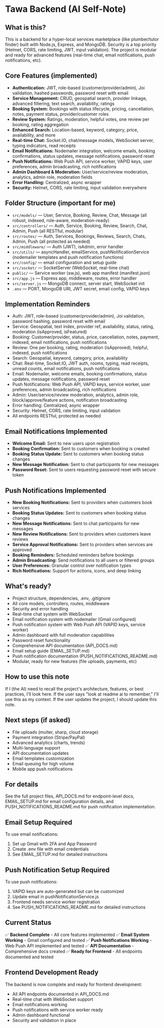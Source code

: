 # Tawa Backend (AI Self-Note)

## What is this?

This is a backend for a hyper-local services marketplace (like plumber/tutor finder) built with Node.js, Express, and MongoDB. Security is a top priority (Helmet, CORS, rate limiting, JWT, input validation). The project is modular and ready for advanced features (real-time chat, email notifications, push notifications, etc).

## Core Features (implemented)

- **Authentication:** JWT, role-based (customer/provider/admin), Joi validation, hashed passwords, password reset with email
- **Service Management:** CRUD, geospatial search, provider linkage, advanced filtering, text search, availability, ratings
- **Booking System:** Bookings with status lifecycle, pricing, cancellation, notes, payment status, provider/customer roles
- **Review System:** Ratings, moderation, helpful votes, one review per booking, rating aggregation
- **Enhanced Search:** Location-based, keyword, category, price, availability, and more
- **Real-time Chat:** Socket.IO, chat/message models, WebSocket server, typing indicators, read receipts
- **Email Notifications:** Nodemailer integration, welcome emails, booking confirmations, status updates, message notifications, password reset
- **Push Notifications:** Web Push API, service worker, VAPID keys, user preferences, admin broadcasting, rich notifications
- **Admin Dashboard & Moderation:** User/service/review moderation, analytics, admin role, moderation fields
- **Error Handling:** Centralized, async wrapper
- **Security:** Helmet, CORS, rate limiting, input validation everywhere

## Folder Structure (important for me)

- `src/models/` — User, Service, Booking, Review, Chat, Message (all robust, indexed, role-aware, moderation-ready)
- `src/controllers/` — Auth, Service, Booking, Review, Search, Chat, Admin, Push (all RESTful, modular)
- `src/routes/` — Auth, Services, Bookings, Reviews, Search, Chats, Admin, Push (all protected as needed)
- `src/middleware/` — Auth (JWT), isAdmin, error handler
- `src/utils/` — asyncHandler, emailService, pushNotificationService (nodemailer templates and push notification functions)
- `src/config/` — email configuration and setup guide
- `src/socket/` — SocketServer (WebSocket, real-time chat)
- `public/` — Service worker (sw.js), web app manifest (manifest.json)
- `src/app.js` — Express app, middleware, routes, error handler
- `src/server.js` — MongoDB connect, server start, WebSocket init
- `.env` — PORT, MongoDB URI, JWT secret, email config, VAPID keys

## Implementation Reminders

- Auth: JWT, role-based (customer/provider/admin), Joi validation, password hashing, password reset with email
- Service: Geospatial, text index, provider ref, availability, status, rating, moderation (isApproved, isFeatured)
- Booking: Customer/provider, status, price, cancellation, notes, payment, indexed, email notifications, push notifications
- Review: One per booking, rating, moderation (isApproved), helpful, indexed, push notifications
- Search: Geospatial, keyword, category, price, availability
- Chat: Real-time, Socket.IO, JWT auth, rooms, typing, read receipts, unread counts, email notifications, push notifications
- Email: Nodemailer, welcome emails, booking confirmations, status updates, message notifications, password reset
- Push Notifications: Web Push API, VAPID keys, service worker, user preferences, admin broadcasting, rich notifications
- Admin: User/service/review moderation, analytics, admin role, block/approve/feature actions, notification broadcasting
- Error handling: Centralized, async wrapper
- Security: Helmet, CORS, rate limiting, input validation
- All endpoints RESTful, protected as needed

## Email Notifications Implemented

- **Welcome Email:** Sent to new users upon registration
- **Booking Confirmation:** Sent to customers when booking is created
- **Booking Status Update:** Sent to customers when booking status changes
- **New Message Notification:** Sent to chat participants for new messages
- **Password Reset:** Sent to users requesting password reset with secure token

## Push Notifications Implemented

- **New Booking Notifications:** Sent to providers when customers book services
- **Booking Status Updates:** Sent to customers when booking status changes
- **New Message Notifications:** Sent to chat participants for new messages
- **New Review Notifications:** Sent to providers when customers leave reviews
- **Service Approval Notifications:** Sent to providers when services are approved
- **Booking Reminders:** Scheduled reminders before bookings
- **Admin Broadcasting:** Send notifications to all users or filtered groups
- **User Preferences:** Granular control over notification types
- **Rich Notifications:** Support for actions, icons, and deep linking

## What's ready?

- Project structure, dependencies, .env, .gitignore
- All core models, controllers, routes, middleware
- Security and error handling
- Real-time chat system with WebSocket
- Email notification system with nodemailer (Gmail configured)
- Push notification system with Web Push API (VAPID keys, service worker)
- Admin dashboard with full moderation capabilities
- Password reset functionality
- Comprehensive API documentation (API_DOCS.md)
- Email setup guide (EMAIL_SETUP.md)
- Push notification documentation (PUSH_NOTIFICATIONS_README.md)
- Modular, ready for new features (file uploads, payments, etc)

## How to use this note

If I (the AI) need to recall the project's architecture, features, or best practices, I'll look here. If the user says "look at readme ai to remember," I'll use this as my context. If the user updates the project, I should update this note.

## Next steps (if asked)

- File uploads (multer, sharp, cloud storage)
- Payment integration (Stripe/PayPal)
- Advanced analytics (charts, trends)
- Multi-language support
- API documentation updates
- Email templates customization
- Email queuing for high volume
- Mobile app push notifications

## For details

See the full project files, API_DOCS.md for endpoint-level docs, EMAIL_SETUP.md for email configuration details, and PUSH_NOTIFICATIONS_README.md for push notification implementation.

## Email Setup Required

To use email notifications:

1. Set up Gmail with 2FA and App Password
2. Create .env file with email credentials
3. See EMAIL_SETUP.md for detailed instructions

## Push Notification Setup Required

To use push notifications:

1. VAPID keys are auto-generated but can be customized
2. Update email in pushNotificationService.js
3. Frontend needs service worker registration
4. See PUSH_NOTIFICATIONS_README.md for detailed instructions

## Current Status

✅ **Backend Complete** - All core features implemented
✅ **Email System Working** - Gmail configured and tested
✅ **Push Notifications Working** - Web Push API implemented and tested
✅ **API Documentation** - Comprehensive docs created
✅ **Ready for Frontend** - All endpoints documented and tested

## Frontend Development Ready

The backend is now complete and ready for frontend development:

- All API endpoints documented in API_DOCS.md
- Real-time chat with WebSocket support
- Email notifications working
- Push notifications with service worker ready
- Admin dashboard functional
- Security and validation in place
